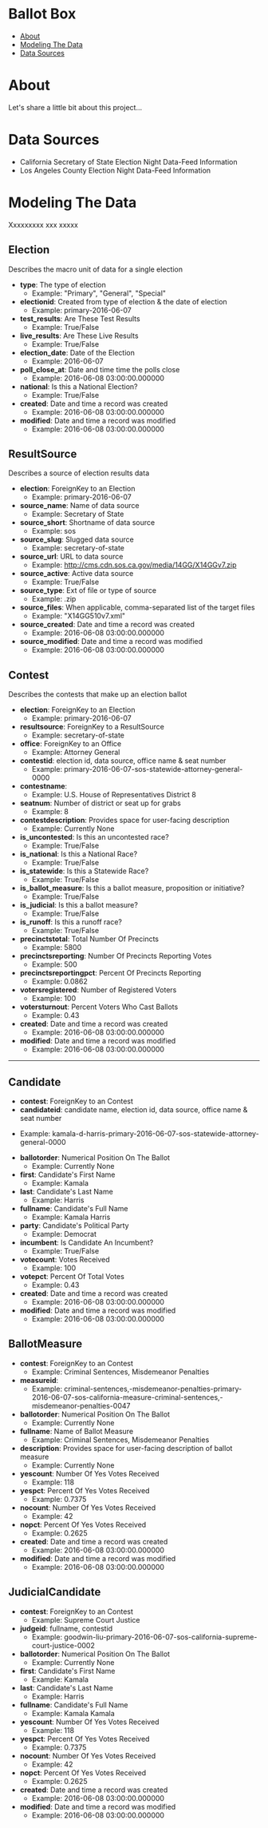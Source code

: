 Ballot Box
==========

* [About](#about)
* [Modeling The Data](#modeling-the-data)
* [Data Sources](#data-sources)

About
======

Let's share a little bit about this project...

Data Sources
============

* California Secretary of State Election Night Data-Feed Information
* Los Angeles County Election Night Data-Feed Information

Modeling The Data
=================

Xxxxxxxxx xxx xxxxx

Election
---------

Describes the macro unit of data for a single election

* **type**: The type of election
    - Example: "Primary", "General", "Special"
* **electionid**: Created from type of election & the date of election
    - Example: primary-2016-06-07
* **test_results**: Are These Test Results
    - Example: True/False
* **live_results**: Are These Live Results
    - Example: True/False
* **election_date**: Date of the Election
    - Example: 2016-06-07
* **poll_close_at**: Date and time time the polls close
    - Example: 2016-06-08 03:00:00.000000
* **national**: Is this a National Election?
    - Example: True/False
* **created**: Date and time a record was created
    - Example: 2016-06-08 03:00:00.000000
* **modified**: Date and time a record was modified
    - Example: 2016-06-08 03:00:00.000000

ResultSource
-------------

Describes a source of election results data

* **election**: ForeignKey to an Election
    - Example: primary-2016-06-07
* **source_name**: Name of data source
    - Example: Secretary of State
* **source_short**: Shortname of data source
    - Example: sos
* **source_slug**: Slugged data source
    - Example: secretary-of-state
* **source_url**: URL to data source
    - Example: http://cms.cdn.sos.ca.gov/media/14GG/X14GGv7.zip
* **source_active**: Active data source
    - Example: True/False
* **source_type**: Ext of file or type of source
    - Example: .zip
* **source_files**: When applicable, comma-separated list of the target files
    - Example: "X14GG510v7.xml"
* **source_created**: Date and time a record was created
    - Example: 2016-06-08 03:00:00.000000
* **source_modified**: Date and time a record was modified
    - Example: 2016-06-08 03:00:00.000000

Contest
-------

Describes the contests that make up an election ballot

* **election**: ForeignKey to an Election
    - Example: primary-2016-06-07
* **resultsource**: ForeignKey to a ResultSource
    - Example: secretary-of-state
* **office**: ForeignKey to an Office
    - Example: Attorney General
* **contestid**: election id, data source, office name & seat number
    - Example: primary-2016-06-07-sos-statewide-attorney-general-0000
* **contestname**:
    - Example: U.S. House of Representatives District 8
* **seatnum**: Number of district or seat up for grabs
    - Example: 8
* **contestdescription**: Provides space for user-facing description
    - Example: Currently None
* **is_uncontested**: Is this an uncontested race?
    - Example: True/False
* **is_national**: Is this a National Race?
    - Example: True/False
* **is_statewide**: Is this a Statewide Race?
    - Example: True/False
* **is_ballot_measure**: Is this a ballot measure, proposition or initiative?
    - Example: True/False
* **is_judicial**: Is this a ballot measure?
    - Example: True/False
* **is_runoff**: Is this a runoff race?
    - Example: True/False
* **precinctstotal**: Total Number Of Precincts
    - Example: 5800
* **precinctsreporting**: Number Of Precincts Reporting Votes
    - Example: 500
* **precinctsreportingpct**: Percent Of Precincts Reporting
    - Example: 0.0862
* **votersregistered**: Number of Registered Voters
    - Example: 100
* **votersturnout**: Percent Voters Who Cast Ballots
    - Example: 0.43
* **created**: Date and time a record was created
    - Example: 2016-06-08 03:00:00.000000
* **modified**: Date and time a record was modified
    - Example: 2016-06-08 03:00:00.000000

----

Candidate
---------

* **contest**: ForeignKey to an Contest
* **candidateid**: candidate name, election id, data source, office name & seat number
- Example: kamala-d-harris-primary-2016-06-07-sos-statewide-attorney-general-0000
* **ballotorder**: Numerical Position On The Ballot
    - Example: Currently None
* **first**: Candidate's First Name
    - Example: Kamala
* **last**: Candidate's Last Name
    - Example: Harris
* **fullname**: Candidate's Full Name
    - Example: Kamala Harris
* **party**: Candidate's Political Party
    - Example: Democrat
* **incumbent**: Is Candidate An Incumbent?
    - Example: True/False
* **votecount**: Votes Received
    - Example: 100
* **votepct**: Percent Of Total Votes
    - Example:  0.43
* **created**: Date and time a record was created
    - Example: 2016-06-08 03:00:00.000000
* **modified**: Date and time a record was modified
    - Example: 2016-06-08 03:00:00.000000

BallotMeasure
-------------

* **contest**: ForeignKey to an Contest
    - Example: Criminal Sentences, Misdemeanor Penalties
* **measureid**:
    - Example: criminal-sentences,-misdemeanor-penalties-primary-2016-06-07-sos-california-measure-criminal-sentences,-misdemeanor-penalties-0047
* **ballotorder**: Numerical Position On The Ballot
    - Example: Currently None
* **fullname**: Name of Ballot Measure
    - Example: Criminal Sentences, Misdemeanor Penalties
* **description**: Provides space for user-facing description of ballot measure
    - Example: Currently None
* **yescount**: Number Of Yes Votes Received
    - Example: 118
* **yespct**: Percent Of Yes Votes Received
    - Example: 0.7375
* **nocount**: Number Of Yes Votes Received
    - Example: 42
* **nopct**: Percent Of Yes Votes Received
    - Example: 0.2625
* **created**: Date and time a record was created
    - Example: 2016-06-08 03:00:00.000000
* **modified**: Date and time a record was modified
    - Example: 2016-06-08 03:00:00.000000

JudicialCandidate
-------------

* **contest**: ForeignKey to an Contest
    - Example: Supreme Court Justice
* **judgeid**: fullname, contestid
    - Example: goodwin-liu-primary-2016-06-07-sos-california-supreme-court-justice-0002
* **ballotorder**: Numerical Position On The Ballot
    - Example: Currently None
* **first**: Candidate's First Name
    - Example: Kamala
* **last**: Candidate's Last Name
    - Example: Harris
* **fullname**: Candidate's Full Name
    - Example: Kamala Kamala
* **yescount**: Number Of Yes Votes Received
    - Example: 118
* **yespct**: Percent Of Yes Votes Received
    - Example: 0.7375
* **nocount**: Number Of Yes Votes Received
    - Example: 42
* **nopct**: Percent Of Yes Votes Received
    - Example: 0.2625
* **created**: Date and time a record was created
    - Example: 2016-06-08 03:00:00.000000
* **modified**: Date and time a record was modified
    - Example: 2016-06-08 03:00:00.000000
